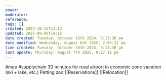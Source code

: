 ```yaml
---
power: 
moderator: 
reference: 
tags: []
created: 2024-10-15T13:13
updated: 2025-08-06T14:15
date created: Tuesday, October 15th 2024, 5:13:30 pm
date modified: Wednesday, August 6th 2025, 2:05:21 am
time created: Tuesday, October 15th 2024, 5:13:30 pm
last update: Thursday, August 7th 2025, 9:27:11 pm
---
```

#map #supplychain 
30 minutes for rural airport in economic zone
vacation (ski + lake, etc.)
Petting zoo
[[Reservations]]
[[Relocation]]
